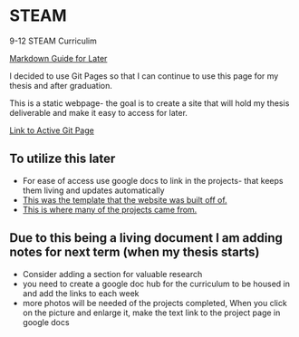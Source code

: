 # STEAM
9-12 STEAM Curriculim

[Markdown Guide for Later](https://www.markdownguide.org/basic-syntax)

I decided to use Git Pages so that I can continue to use this page for my thesis and after graduation. 

This is a static webpage- the goal is to create a site that will hold my thesis deliverable and make it easy to access for later. 

[Link to Active Git Page](https://roseda1318.github.io/STEAM/#)

## To utilize this later
- For ease of access use google docs to link in the projects- that keeps them living and updates automatically
- [This was the template that the website was built off of.](https://www.w3schools.com/w3css/tryit.asp?filename=tryw3css_templates_interior_design&stacked=h)
- [This is where many of the projects came from.](https://www.instructables.com/)

## Due to this being a living document I am adding notes for next term (when my thesis starts)

- Consider adding a section for valuable research
- you need to create a google doc hub for the curriculum to be housed in and add the links to each week
- more photos will be needed of the projects completed, When you click on the picture and enlarge it, make the text link to the project page in google docs

